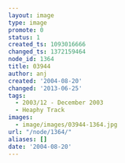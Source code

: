 ```yaml
---
layout: image
type: image
promote: 0
status: 1
created_ts: 1093016666
changed_ts: 1372159464
node_id: 1364
title: 03944
author: anj
created: '2004-08-20'
changed: '2013-06-25'
tags:
  - 2003/12 - December 2003
  - Heaphy Track
images:
  - image/images/03944-1364.jpg
url: "/node/1364/"
aliases: []
date: '2004-08-20'
---
```


